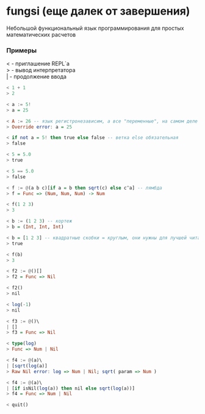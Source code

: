 # fungsi (еще далек от завершения)
Небольшой функциональный язык программирования для простых математических расчетов


### Примеры
< - приглашение REPL\`а                                                                 
\> - вывод интерпретатора                                                                                             
| - продолжение ввода

```haskell
< 1 + 1 
> 2

< a := 5!
> a = 25

< A := 26 -- язык регистронезависим, а все "переменные", на самом деле константы
> Override error: a = 25

< if not a = 5! then true else false -- ветка else обязательная
> false

< 5 = 5.0
> true

< 5 == 5.0
> false

< f := @(a b c)[if a = b then sqrt(c) else с^a] -- лямбда
> f = Func => (Num, Num, Num) -> Num

< f(1 2 3)
> 3

< b := (1 2 3) -- кортеж
> b = (Int, Int, Int)

< b = [1 2 3] -- квадратные скобки = круглым, они нужны для лучшей читаемости
> true

< f(b)
> 3

< f2 := @()[]
> f2 = Func => Nil

< f2()
> nil

< log(-1)
> nil

< f3 := @()\
| []
> f3 = Func => Nil

< type(log)
> Func => Num | Nil

< f4 := @(a)\
| [sqrt(log(a)]
> Raw Nil error: log => Num | Nil; sqrt( param => Num )

< f4 := @(a)\
| [if isNil(log(a)) then nil else sqrt(log(a))]
> f4 = Func => Num | Nil

< quit()
```
